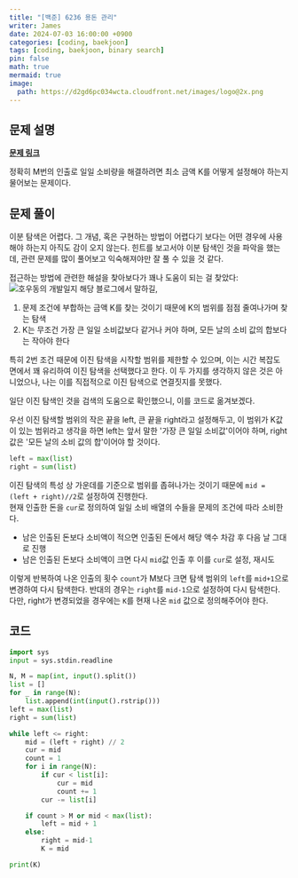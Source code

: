 ```yaml
---
title: "[백준] 6236 용돈 관리"
writer: James
date: 2024-07-03 16:00:00 +0900
categories: [coding, baekjoon]
tags: [coding, baekjoon, binary search]
pin: false
math: true
mermaid: true
image:
  path: https://d2gd6pc034wcta.cloudfront.net/images/logo@2x.png
---
```


## 문제 설명

<b>[문제 링크](https://www.acmicpc.net/problem/20006)</b>  

정확히 M번의 인출로 일일 소비량을 해결하려면 최소 금액 K를 어떻게 설정해야 하는지 물어보는 문제이다.  

## 문제 풀이

이분 탐색은 어렵다. 그 개념, 혹은 구현하는 방법이 어렵다기 보다는 어떤 경우에 사용해야 하는지 아직도 감이 오지 않는다. 힌트를 보고서야 이분 탐색인 것을 파악을 했는데, 관련 문제를 많이 풀어보고 익숙해져야만 잘 풀 수 있을 것 같다.  

접근하는 방법에 관련한 해설을 찾아보다가 꽤나 도움이 되는 걸 찾았다: ![호우동의 개발일지](https://howudong.tistory.com/4)
해당 블로그에서 말하길, 

1. 문제 조건에 부합하는 금액 K를 찾는 것이기 때문에 K의 범위를 점점 줄여나가며 찾는 탐색
2. K는 무조건 가장 큰 일일 소비값보다 같거나 커야 하며, 모든 날의 소비 값의 합보다는 작아야 한다

특히 2번 조건 때문에 이진 탐색을 시작할 범위를 제한할 수 있으며, 이는 시간 복잡도 면에서 꽤 유리하여 이진 탐색을 선택했다고 한다. 이 두 가지를 생각하지 않은 것은 아니었으나, 나는 이를 직접적으로 이진 탐색으로 연결짓지를 못했다.

일단 이진 탐색인 것을 검색의 도움으로 확인했으니, 이를 코드로 옮겨보겠다.  

우선 이진 탐색할 범위의 작은 끝을 left, 큰 끝을 right라고 설정해두고, 이 범위가 K값이 있는 범위라고 생각을 하면 left는 앞서 말한 '가장 큰 일일 소비값'이어야 하며, right값은 '모든 날의 소비 값의 합'이어야 할 것이다. 

```python
left = max(list)
right = sum(list)
```

이진 탐색의 특성 상 가운데를 기준으로 범위를 좁혀나가는 것이기 때문에 `mid = (left + right)//2`로 설정하여 진행한다.  
현재 인출한 돈을 `cur`로 정의하여 일일 소비 배열의 수들을 문제의 조건에 따라 소비한다.  

- 남은 인출된 돈보다 소비액이 적으면 인출된 돈에서 해당 액수 차감 후 다음 날 그대로 진행 
- 남은 인출된 돈보다 소비액이 크면 다시 `mid`값 인출 후 이를 `cur`로 설정, 재시도  

이렇게 반복하여 나온 인출의 횟수 `count`가 M보다 크면 탐색 범위의 `left`를 `mid+1`으로 변경하여 다시 탐색한다. 반대의 경우는 `right`를 `mid-1`으로 설정하여 다시 탐색한다. 다만, right가 변경되었을 경우에는 `K`를 현재 나온 `mid` 값으로 정의해주어야 한다.  

## 코드 

```python
import sys
input = sys.stdin.readline

N, M = map(int, input().split())
list = []
for _ in range(N):
    list.append(int(input().rstrip()))
left = max(list)
right = sum(list)

while left <= right:
    mid = (left + right) // 2
    cur = mid
    count = 1  
    for i in range(N):
        if cur < list[i]:
            cur = mid
            count += 1
        cur -= list[i]

    if count > M or mid < max(list):
        left = mid + 1
    else: 
        right = mid-1
        K = mid

print(K)
```